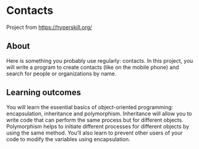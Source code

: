 # Contacts
Project from https://hyperskill.org/

## About
Here is something you probably use regularly: contacts. In this project, you will write a program to create contacts (like on the mobile phone) and search for people or organizations by name.

## Learning outcomes
You will learn the essential basics of object-oriented programming: encapsulation, inheritance and polymorphism. Inheritance will allow you to write code that can perform the same process but for different objects. Polymorphism helps to initiate different processes for different objects by using the same method. You’ll also learn to prevent other users of your code to modify the variables using encapsulation.

